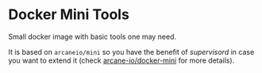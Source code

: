 # Docker Mini Tools

Small docker image with basic tools one may need.

It is based on `arcaneio/mini` so you have the benefit of _supervisord_ in case you want to extend it (check [arcane-io/docker-mini](https://github.com/arcane-io/docker-mini) for more details).